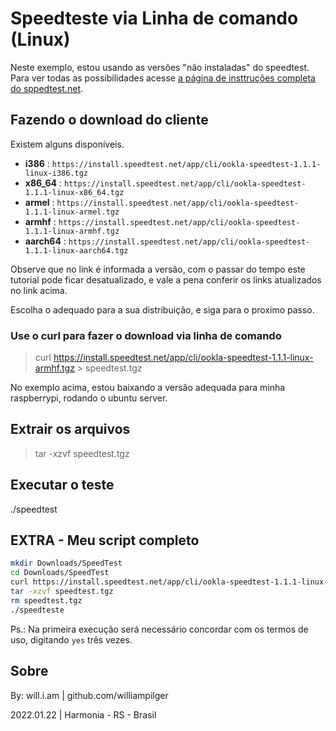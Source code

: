 # Speedteste via Linha de comando (Linux)

Neste exemplo, estou usando as versões "não instaladas" do speedtest. Para ver todas as possibilidades acesse [a página de insttruções completa do sppedtest.net](https://www.speedtest.net/pt/apps/cli).


## Fazendo o download do cliente

Existem alguns disponíveis.

- **i386** : `https://install.speedtest.net/app/cli/ookla-speedtest-1.1.1-linux-i386.tgz`
- **x86_64** : `https://install.speedtest.net/app/cli/ookla-speedtest-1.1.1-linux-x86_64.tgz`
- **armel** : `https://install.speedtest.net/app/cli/ookla-speedtest-1.1.1-linux-armel.tgz`
- **armhf** : `https://install.speedtest.net/app/cli/ookla-speedtest-1.1.1-linux-armhf.tgz`
- **aarch64** : `https://install.speedtest.net/app/cli/ookla-speedtest-1.1.1-linux-aarch64.tgz`

Observe que no link é informada a versão, com o passar do tempo este tutorial pode ficar desatualizado, e vale a pena conferir os links atualizados no link acima.

Escolha o adequado para a sua distribuição, e siga para o proximo passo.

### Use o curl para fazer o download via linha de comando

> curl https://install.speedtest.net/app/cli/ookla-speedtest-1.1.1-linux-armhf.tgz > speedtest.tgz

No exemplo acima, estou baixando a versão adequada para minha raspberrypi, rodando o ubuntu server.

## Extrair os arquivos

> tar -xzvf speedtest.tgz

## Executar o teste

./speedtest

## EXTRA - Meu script completo

```sh
mkdir Downloads/SpeedTest
cd Downloads/SpeedTest
curl https://install.speedtest.net/app/cli/ookla-speedtest-1.1.1-linux-armhf.tgz > speedtest.tgz
tar -xzvf speedtest.tgz
rm speedtest.tgz
./speedteste
```

Ps.: Na primeira execução será necessário concordar com os termos de uso, digitando `yes` três vezes.


## Sobre

By: will.i.am | github.com/williampilger

2022.01.22 | Harmonia - RS - Brasil
